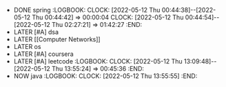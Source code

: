- DONE spring
  :LOGBOOK:
  CLOCK: [2022-05-12 Thu 00:44:38]--[2022-05-12 Thu 00:44:42] =>  00:00:04
  CLOCK: [2022-05-12 Thu 00:44:54]--[2022-05-12 Thu 02:27:21] =>  01:42:27
  :END:
- LATER [#A] dsa
- LATER [[Computer Networks]]
- LATER os
- LATER [#A] coursera
- LATER [#A] leetcode
  :LOGBOOK:
  CLOCK: [2022-05-12 Thu 13:09:48]--[2022-05-12 Thu 13:55:24] =>  00:45:36
  :END:
- NOW java
  :LOGBOOK:
  CLOCK: [2022-05-12 Thu 13:55:55]
  :END: